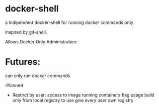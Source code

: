 docker-shell
============

a Indipendent docker-shell for running docker commands only 

inspired by git-shell.

Allows Docker Only Administration:

# Futures: 
can only run docker commands

:Planned
- Restrict by user:
  access to image
  running containers
  flag usage
  build only from local
  registry to use give every user own registry
